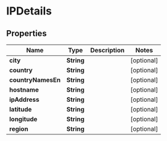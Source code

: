 
# IPDetails

## Properties
Name | Type | Description | Notes
------------ | ------------- | ------------- | -------------
**city** | **String** |  |  [optional]
**country** | **String** |  |  [optional]
**countryNamesEn** | **String** |  |  [optional]
**hostname** | **String** |  |  [optional]
**ipAddress** | **String** |  |  [optional]
**latitude** | **String** |  |  [optional]
**longitude** | **String** |  |  [optional]
**region** | **String** |  |  [optional]



